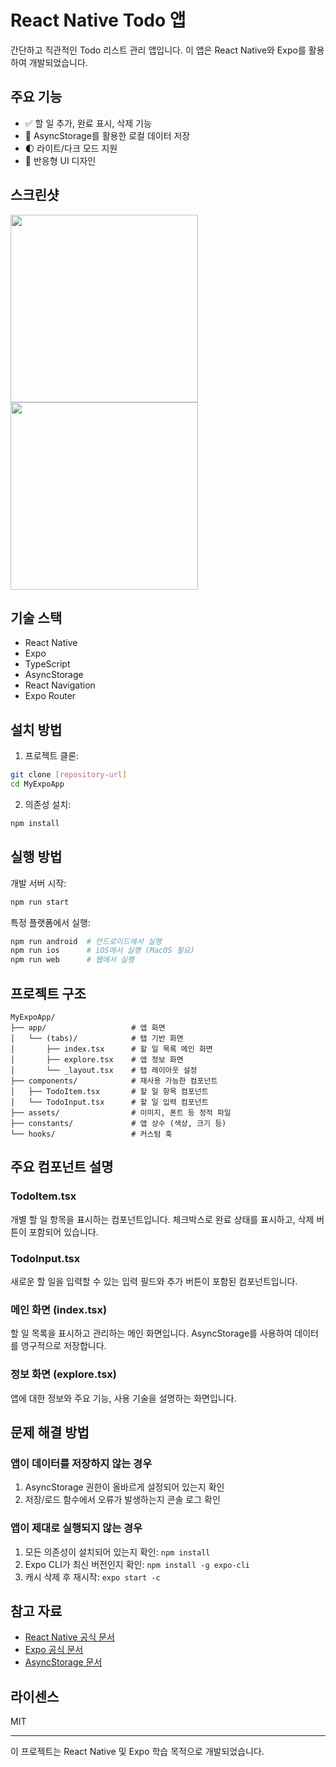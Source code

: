 # React Native Todo 앱

간단하고 직관적인 Todo 리스트 관리 앱입니다. 이 앱은 React Native와 Expo를 활용하여 개발되었습니다.

## 주요 기능

- ✅ 할 일 추가, 완료 표시, 삭제 기능
- 💾 AsyncStorage를 활용한 로컬 데이터 저장
- 🌓 라이트/다크 모드 지원
- 📱 반응형 UI 디자인

## 스크린샷
<img src="https://github.com/user-attachments/assets/b1374f7d-e853-4e63-bdde-6422c69f0569" width="300">
<img src="https://github.com/user-attachments/assets/62b18727-5e99-4be3-bcaf-81623f1965a0" width="300">



## 기술 스택

- React Native
- Expo
- TypeScript
- AsyncStorage
- React Navigation
- Expo Router

## 설치 방법

1. 프로젝트 클론:
```bash
git clone [repository-url]
cd MyExpoApp
```

2. 의존성 설치:
```bash
npm install
```

## 실행 방법

개발 서버 시작:
```bash
npm run start
```

특정 플랫폼에서 실행:
```bash
npm run android  # 안드로이드에서 실행
npm run ios      # iOS에서 실행 (MacOS 필요)
npm run web      # 웹에서 실행
```

## 프로젝트 구조

```
MyExpoApp/
├── app/                   # 앱 화면
│   └── (tabs)/            # 탭 기반 화면
│       ├── index.tsx      # 할 일 목록 메인 화면
│       ├── explore.tsx    # 앱 정보 화면
│       └── _layout.tsx    # 탭 레이아웃 설정
├── components/            # 재사용 가능한 컴포넌트
│   ├── TodoItem.tsx       # 할 일 항목 컴포넌트
│   └── TodoInput.tsx      # 할 일 입력 컴포넌트
├── assets/                # 이미지, 폰트 등 정적 파일
├── constants/             # 앱 상수 (색상, 크기 등)
└── hooks/                 # 커스텀 훅
```

## 주요 컴포넌트 설명

### TodoItem.tsx
개별 할 일 항목을 표시하는 컴포넌트입니다. 체크박스로 완료 상태를 표시하고, 삭제 버튼이 포함되어 있습니다.

### TodoInput.tsx
새로운 할 일을 입력할 수 있는 입력 필드와 추가 버튼이 포함된 컴포넌트입니다.

### 메인 화면 (index.tsx)
할 일 목록을 표시하고 관리하는 메인 화면입니다. AsyncStorage를 사용하여 데이터를 영구적으로 저장합니다.

### 정보 화면 (explore.tsx)
앱에 대한 정보와 주요 기능, 사용 기술을 설명하는 화면입니다.


## 문제 해결 방법

### 앱이 데이터를 저장하지 않는 경우
1. AsyncStorage 권한이 올바르게 설정되어 있는지 확인
2. 저장/로드 함수에서 오류가 발생하는지 콘솔 로그 확인

### 앱이 제대로 실행되지 않는 경우
1. 모든 의존성이 설치되어 있는지 확인: `npm install`
2. Expo CLI가 최신 버전인지 확인: `npm install -g expo-cli`
3. 캐시 삭제 후 재시작: `expo start -c`

## 참고 자료

- [React Native 공식 문서](https://reactnative.dev/docs/getting-started)
- [Expo 공식 문서](https://docs.expo.dev/)
- [AsyncStorage 문서](https://react-native-async-storage.github.io/async-storage/docs/usage/)

## 라이센스

MIT

---

이 프로젝트는 React Native 및 Expo 학습 목적으로 개발되었습니다.
